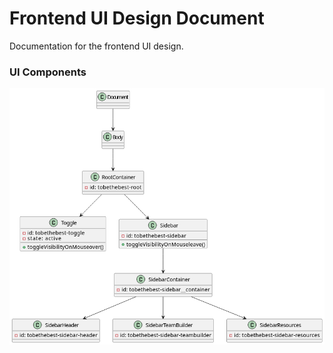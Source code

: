 # Frontend UI Design Document

Documentation for the frontend UI design.

### UI Components

![UI Components](./uml/UI_Components.drawio.png)